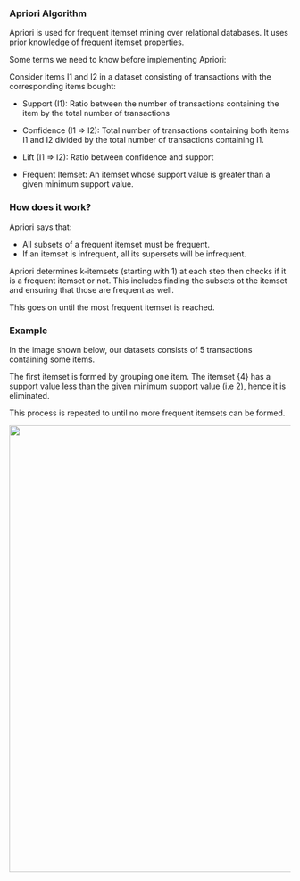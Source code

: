 ### Apriori Algorithm

Apriori is used for frequent itemset mining over relational databases. It uses prior knowledge of frequent itemset properties.

Some terms we need to know before implementing Apriori:

Consider items I1 and I2 in a dataset consisting of transactions with the corresponding items bought:
- Support (I1): Ratio between the number of transactions containing the item by the total number of transactions 

- Confidence (I1 => I2): Total number of transactions containing both items I1 and I2 divided by the total number of transactions containing I1.

- Lift (I1 => I2): Ratio between confidence and support

- Frequent Itemset: An itemset whose support value is greater than a given minimum support value.


### How does it work?

Apriori says that: 

- All subsets of a frequent itemset must be frequent.
- If an itemset is infrequent, all its supersets will be infrequent.

Apriori determines k-itemsets (starting with 1) at each step then checks if it is a frequent itemset or not. This includes finding the subsets ot the itemset and ensuring that those are frequent as well. 

This goes on until the most frequent itemset is reached.

### Example
In the image shown below, our datasets consists of 5 transactions containing some items. 

The first itemset is formed by grouping one item. The itemset {4} has a support value less than the given minimum support value (i.e 2), hence it is eliminated. 

This process is repeated to until no more frequent itemsets can be formed.

<img src="https://github.com/sashrika15/Unsupervised_Learning_Algorithms/blob/master/apriori/sample.jpg" width="800">
